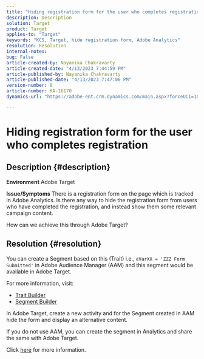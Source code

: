 ```yaml
---
title: "Hiding registration form for the user who completes registration"
description: Description
solution: Target
product: Target
applies-to: "Target"
keywords: "KCS, Target, hide registration form, Adobe Analytics"
resolution: Resolution
internal-notes: 
bug: False
article-created-by: Nayanika Chakravarty
article-created-date: "4/13/2023 7:44:59 PM"
article-published-by: Nayanika Chakravarty
article-published-date: "4/13/2023 7:47:06 PM"
version-number: 8
article-number: KA-16170
dynamics-url: "https://adobe-ent.crm.dynamics.com/main.aspx?forceUCI=1&pagetype=entityrecord&etn=knowledgearticle&id=40db9ca7-33da-ed11-a7c7-6045bd0067ea"

---
```

# Hiding registration form for the user who completes registration

## Description {#description}

<b>Environment</b>
Adobe Target

<b>Issue/Symptoms</b>
There is a registration form on the page which is tracked in Adobe Analytics. Is there any way to hide the registration form from users who have completed the registration, and instead show them some relevant campaign content.

How can we achieve this through Adobe Target?


## Resolution {#resolution}


You can create a Segment based on this (Trait) i.e., `eVarXX = 'ZZZ Form Submitted'` in Adobe Audience Manager (AAM) and this segment would be available in Adobe Target.

For more information, visit:

- [Trait Builder](https://experienceleague.adobe.com/docs/audience-manager/user-guide/features/traits/trait-builder/about-trait-builder.html?lang=en)
- [Segment Builder](https://experienceleague.adobe.com/docs/audience-manager/user-guide/features/segments/segment-builder.html?lang=en)


In Adobe Target, create a new activity and for the Segment created in AAM hide the form and display an alternative content.

If you do not use AAM, you can create the segment in Analytics and share the same with Adobe Target.

Click [here](https://experienceleague.adobe.com/docs/analytics/components/segmentation/segmentation-workflow/seg-publish.html?lang=en) for more information.
